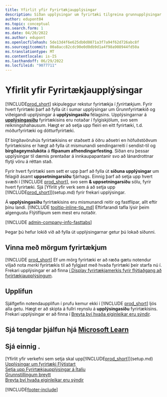```yaml
---
title: Yfirlit yfir Fyrirtækjaupplýsingar
description: Síðan upplýsingar um fyrirtæki tilgreina grunnupplýsingar fyrir rekstrareiningu, s.s. nafn, aðsetur og upplýsingar um sendingu.
author: edupont04
ms.topic: conceptual
ms.search.form: 1
ms.date: 04/20/2022
ms.author: edupont
ms.openlocfilehash: 5de13d4f6e625db0d0871a3f7a94f62d726abc8f
ms.sourcegitcommit: 00a8acc82cdc90e0d0db9d1a4f98a908944fd50a
ms.translationtype: MT
ms.contentlocale: is-IS
ms.lasthandoff: 06/29/2022
ms.locfileid: "9077711"
---
```

# <a name="company-information-overview"></a>Yfirlit yfir Fyrirtækjaupplýsingar

[!INCLUDE[prod_short](includes/prod_short.md)] skipuleggur rekstur fyrirtækja í *fyrirtækjum*. Fyrir hvert fyrirtæki þarf að fylla út í sumar upplýsingar um Grunnfyrirtækið og viðeigandi upplýsingar á **upplýsingasíðu** félagsins. Upplýsingarnar á [**upplýsingasíðu**](https://businesscentral.dynamics.com/?page=1) fyrirtækisins eru notaðar í fylgiskjölum, svo sem reikningshahausum. Hægt er að setja upp fleiri en eitt fyrirtæki, t.d. móðurfyrirtæki og dótturfyrirtæki.  

Ef birgðavöruhús fyrirtækisins er staðsett á öðru aðsetri en höfuðstöðvum fyrirtækisins er hægt að fylla út mismunandi sendingarreiti í sendist-til og **birgðageymslukóta** á **flipanum afhendingarfesting**. Síðan eru þessar upplýsingar til dæmis prentaðar á innkaupapantanir svo að lánardrottnar flytji vöru á réttan stað.  

Fyrir hvert fyrirtæki sem sett er upp þarf að fylla út **síðuna upplýsingar** um félagið ásamt **uppsetningarsíðu** fjárhags. Einnig þarf að setja upp hvert svæði í [!INCLUDE [prod_short](includes/prod_short.md)], svo sem **& uppsetningarsíðu** sölu, fyrir hvert fyrirtæki. Sjá [Yfirlit yfir verk sem á að setja upp [!INCLUDE[prod_short](includes/prod_short.md)]](setup.md) fyrir frekari upplýsingar.  

Á **upplýsingasíðu** fyrirtækisins eru mismunandi reitir og fastflipar, allt eftir þínu landi. [!INCLUDE [tooltip-inline-tip_md](includes/tooltip-inline-tip_md.md)] Eftirfarandi tafla lýsir þeim algengustu Flýtiflipum sem mest eru notaðir.

[!INCLUDE [admin-company-info-fasttabs](includes/admin-company-info-fasttabs.md)]

Þegar þú hefur lokið við að fylla út upplýsingarnar getur þú lokað síðunni.  

## <a name="work-with-multiple-companies"></a>Vinna með mörgum fyrirtækjum

[!INCLUDE [prod_short](includes/prod_short.md)] Ef um mörg fyrirtæki er að ræða gætu notendur viljað nota *merki* fyrirtækis til að fylgjast með hvaða fyrirtæki þeir starfa nú í. Frekari upplýsingar er að finna [í Display fyrirtækjamerkis fyrir flýtiaðgang að fyrirtækjaupplýsingum](ui-change-basic-settings.md#badge).  

## <a name="experience"></a>Upplifun

Sjálfgefin notendaupplifun í prufu kemur ekki í [!INCLUDE [prod_short](includes/prod_short.md)] ljós alla getu. Hægt er að skipta á fullri reynslu á **upplýsingasíðu** fyrirtækisins. Frekari upplýsingar er að finna í [Breyta því hvaða eiginleikar eru sýndir](ui-experiences.md).  

## <a name="see-related-training-at-microsoft-learn"></a>Sjá tengdar þjálfun hjá [Microsoft Learn](/learn/modules/create-new-companies-dynamics-365-business-central/)

## <a name="see-also"></a>Sjá einnig .

[Yfirlit yfir verkefni sem setja skal upp[!INCLUDE[prod_short](includes/prod_short.md)]](setup.md)  
[Upplýsingar um fyrirtæki Flýtistart](quick-start-company-information.md)  
[Setja upp Fyrirtækjaupplýsingar á Ítalíu](LocalFunctionality/Italy/how-to-set-up-company-information.md)  
[Grunnstillingum breytt](ui-change-basic-settings.md)  
[Breyta því hvaða eiginleikar eru sýndir](ui-experiences.md)  


[!INCLUDE[footer-include](includes/footer-banner.md)]
